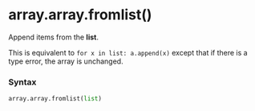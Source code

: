 # array.array.fromlist()

Append items from the **list**.

This is equivalent to `for x in list: a.append(x)` except that if there is a type error, the array is unchanged.

### Syntax

```python
array.array.fromlist(list)
```